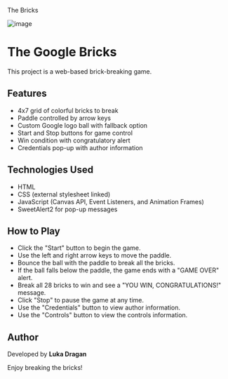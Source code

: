 The Bricks 

![image](https://github.com/user-attachments/assets/0eacc362-e991-45b3-b9d9-d3b72425f100)

# The Google Bricks

This project is a web-based brick-breaking game.

## Features
- 4x7 grid of colorful bricks to break
- Paddle controlled by arrow keys
- Custom Google logo ball with fallback option
- Start and Stop buttons for game control
- Win condition with congratulatory alert
- Credentials pop-up with author information

## Technologies Used
- HTML
- CSS (external stylesheet linked)
- JavaScript (Canvas API, Event Listeners, and Animation Frames)
- SweetAlert2 for pop-up messages

## How to Play
- Click the "Start" button to begin the game.
- Use the left and right arrow keys to move the paddle.
- Bounce the ball with the paddle to break all the bricks.
- If the ball falls below the paddle, the game ends with a "GAME OVER" alert.
- Break all 28 bricks to win and see a "YOU WIN, CONGRATULATIONS!" message.
- Click "Stop" to pause the game at any time.
- Use the "Credentials" button to view author information.
- Use the "Controls" button to view the controls information.

## Author
Developed by **Luka Dragan**

Enjoy breaking the bricks!
